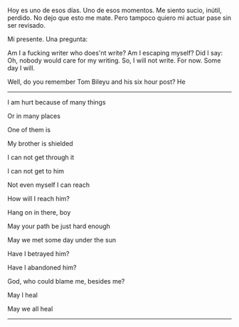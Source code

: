 Hoy es uno de esos días. Uno de esos momentos. Me siento sucio, inútil, perdido. No dejo que esto me mate. Pero tampoco quiero mi actuar pase sin ser revisado.

Mi presente. Una pregunta: 

Am I a fucking writer who does'nt write? Am I escaping myself? Did I say: Oh, nobody would care for my writing. So, I will not write. For now. Some day I will. 

Well, do you remember Tom Bileyu and his six hour post? He


---

I am hurt because of many things

Or in many places

One of them is

My brother is shielded

I can not get through it

I can not get to him

Not even myself I can reach

How will I reach him?

Hang on in there, boy

May your path be just hard enough

May we met some day under the sun

Have I betrayed him?

Have I abandoned him?

God, who could blame me, besides me?

May I heal 

May we all heal

---

